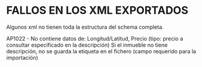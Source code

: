 # FALLOS EN LOS XML EXPORTADOS
Algunos xml no tienen toda la estructura del schema completa.

AP1022 - No contiene datos de: Longitud/Latitud, Precio (tipo: precio a consultar especificado en la descripción)
Si el inmueble no tiene descripción, no se guarda la etiqueta en el fichero (campo requerido para la importación)